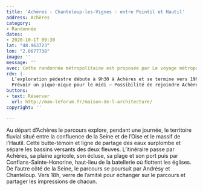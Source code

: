 ```yaml
---
title: 'Achères - Chanteloup-les-Vignes : entre Pointil et Hautil'
address: Achères
category:
- Randonnée
dates:
- 2020-10-17 09:30
lat: "48.963723"
lon: "2.0677738"
image: ''
message: ''
avec: Cette randonnée métropolitaine est proposée par Le voyage métropolitain.
rdv: |-
  L’exploration pédestre débute à 9h30 à Achères et se termine vers 19h à Chanteloup-les-Vignes – 15 Km.
  Prévoir un pique-nique pour le midi – Possibilité de rejoindre Achères en train, en fin de journée.
buttons:
- text: Réserver
  url: http://man-leforum.fr/maison-de-l-architecture/
copyright: ''

---
```


Au départ d’Achères le parcours explore, pendant une journée, le territoire fluvial situé entre la confluence de la Seine et de l’Oise et le massif de l’Hautil. Cette butte-témoin et ligne de partage des eaux surplombe et sépare les bassins versants des deux fleuves. L’itinéraire passe par Achères, sa plaine agricole, son écluse, sa plage et son port puis par Conflans-Sainte-Honorine, haut-lieu de la batellerie où flottent les églises. De l’autre côté de la Seine, le parcours se poursuit par Andrésy et Chanteloup. Vers 18h, verre de l’amitié pour échanger sur le parcours et partager les impressions de chacun.